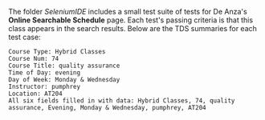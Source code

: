 The folder *SeleniumIDE* includes a small test suite of tests for De Anza's **Online Searchable Schedule** page. Each test's passing criteria is that this class appears in the search results. Below are the TDS summaries for each test case:

    Course Type: Hybrid Classes
    Course Num: 74
    Course Title: quality assurance
    Time of Day: evening
    Day of Week: Monday & Wednesday
    Instructor: pumphrey
    Location: AT204
    All six fields filled in with data: Hybrid Classes, 74, quality assurance, Evening, Monday & Wednesday, pumphrey, AT204
